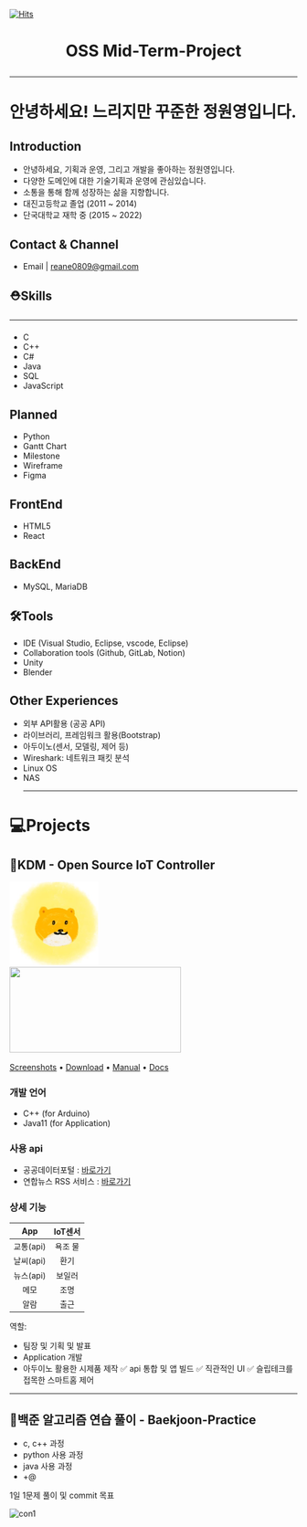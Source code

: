 [![Hits](https://hits.seeyoufarm.com/api/count/incr/badge.svg?url=https%3A%2F%2Fgithub.com%2Fgjbae1212%2Fhit-counter)](https://hits.seeyoufarm.com)
# <div align="center"> OSS Mid-Term-Project</div><hr/> 

# 안녕하세요! 느리지만 꾸준한 정원영입니다.
## Introduction
- 안녕하세요, 기획과 운영, 그리고 개발을 좋아하는 정원영입니다.
- 다양한 도메인에 대한 기술기획과 운영에 관심있습니다.
- 소통을 통해 함께 성장하는 삶을 지향합니다.
- 대진고등학교 졸업 (2011 ~ 2014)
- 단국대학교 재학 중 (2015 ~ 2022)

## Contact & Channel
- Email | <reane0809@gmail.com>
## ⛑Skills<hr/>
- C
- C++
- C#
- Java
- SQL
- JavaScript
## Planned
- Python
- Gantt Chart
- Milestone
- Wireframe
- Figma
## FrontEnd
- HTML5
- React
## BackEnd
- MySQL, MariaDB
## 🛠Tools
- IDE (Visual Studio, Eclipse, vscode, Eclipse)
- Collaboration tools (Github, GitLab, Notion)
- Unity
- Blender


## Other Experiences
- 외부 API활용 (공공 API)
- 라이브러리, 프레임워크 활용(Bootstrap)
- 아두이노(센서, 모델링, 제어 등)
- Wireshark: 네트워크 패킷 분석
- Linux OS
- NAS<hr/>

# 💻Projects

## 💎KDM - Open Source IoT Controller  
<img src="https://github.com/reane0809/Mid-Term-Project/blob/main/manual/img/logo.png" width="155" height="146"></img>    
<img src="https://user-images.githubusercontent.com/57868072/166896286-2c2a3b53-031a-45e5-a1f4-96d706235027.png" width="300" height="150"></img>    


[Screenshots](https://github.com/reane0809/Mid-Term-Project/wiki/Screenshots) • [Download](https://github.com/reane0809/Mid-Term-Project/releases/tag/1.0) • [Manual](https://github.com/reane0809/Mid-Term-Project/blob/main/manual/ko.md) • [Docs](https://github.com/reane0809/Mid-Term-Project/blob/main/docs/%EA%B8%B0%ED%9A%8D-%EC%84%A4%EA%B3%84.pdf)

### 개발 언어
- C++ (for Arduino)   
- Java11 (for Application)

### 사용 api
- 공공데이터포털 : [바로가기](https://www.data.go.kr/)   
- 연합뉴스 RSS 서비스 : [바로가기](https://www.yonhapnewstv.co.kr/add/rss)

### 상세 기능
|App|IoT센서|
|:---:|:---:|
|교통(api)|욕조 물|
|날씨(api)|환기|
|뉴스(api)|보일러|
|메모|조명|
|알람|출근|

역할:    

- 팀장 및 기획 및 발표
- Application 개발
- 아두이노 활용한 시제품 제작
✅ api 통합 및 앱 빌드
✅ 직관적인 UI
✅ 슬립테크를 접목한 스마트홈 제어


<hr/>

## 💎백준 알고리즘 연습 풀이 - Baekjoon-Practice


- c, c++ 과정 
- python 사용 과정
- java 사용 과정
- +@

1일 1문제 풀이 및 commit 목표    

![con1](https://user-images.githubusercontent.com/57868072/166904362-fa66cba0-4c39-4803-bb78-71be85b2749b.PNG)

